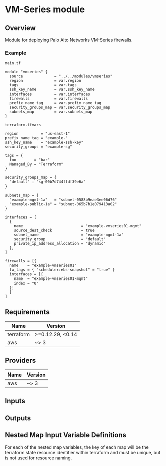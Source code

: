# VM-Series module

## Overview
Module for deploying Palo Alto Networks VM-Series firewalls. 

### Example
`main.tf`
```
module "vmseries" {
  source              = "../../modules/vmseries"
  region              = var.region
  tags                = var.tags
  ssh_key_name        = var.ssh_key_name
  interfaces          = var.interfaces
  firewalls           = var.firewalls
  prefix_name_tag     = var.prefix_name_tag
  security_groups_map = var.security_groups_map
  subnets_map         = var.subnets_map
}
```

`terraform.tfvars`
```
region          = "us-east-1"
prefix_name_tag = "example-"
ssh_key_name    = "example-ssh-key"
security_groups = "example-sg"

tags = {
  foo        = "bar"
  Managed_By = "Terraform"
}

security_groups_map = {
  "default" : "sg-00b7d744ffdf39e6a"
}

subnets_map = {
  "example-mgmt-1a"   = "subnet-0588b9eae3ee06d76"
  "example-public-1a" = "subnet-065b7b1e079413a02"
}

interfaces = [
  {
    name                          = "example-vmseries01-mgmt"
    source_dest_check             = true
    subnet_name                   = "example-mgmt-1a"
    security_group                = "default"
    private_ip_address_allocation = "dynamic"
  },
]

firewalls = [{
  name    = "example-vmseries01"
  fw_tags = { "scheduler:ebs-snapshot" = "true" }
  interfaces = [{
    name  = "example-vmseries01-mgmt"
    index = "0"
  }]
  }
]
```

<!-- BEGINNING OF PRE-COMMIT-TERRAFORM DOCS HOOK -->
## Requirements

| Name | Version |
|------|---------|
| terraform | >=0.12.29, <0.14 |
| aws | ~> 3 |

## Providers

| Name | Version |
|------|---------|
| aws | ~> 3 |

## Inputs

## Outputs

## Nested Map Input Variable Definitions

For each of the nested map variables, the key of each map will be the terraform state resource identifier within terraform and must be unique, but is not used for resource naming.

